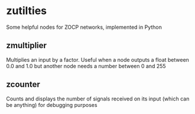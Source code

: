zutilties
=========

Some helpful nodes for ZOCP networks, implemented in Python


zmultiplier
-----------

Multiplies an input by a factor. Useful when a node outputs a float between 0.0 and 1.0 but another node needs a number between 0 and 255


zcounter
--------

Counts and displays the number of signals received on its input (which can be anything) for debugging purposes

